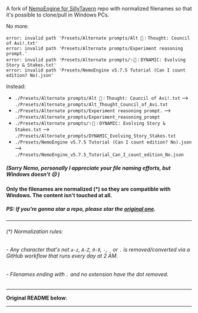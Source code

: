 A fork of [NemoEngine for SillyTavern](https://github.com/NemoVonNirgend/NemoEngine) repo with normalized filenames so that it's possible to clone/pull in Windows PCs.

No more:

```
error: invalid path 'Presets/Alternate prompts/Alt 🧠︱Thought: Council of Avi!.txt'
error: invalid path 'Presets/Alternate prompts/Experiment reasoning prompt.'
error: invalid path 'Presets/Alternate prompts/✨📖︱DYNAMIC: Evolving Story & Stakes.txt'
error: invalid path 'Presets/NemoEngine v5.7.5 Tutorial (Can I count edition? No).json'
```

Instead:

- `./Presets/Alternate prompts/Alt 🧠︱Thought: Council of Avi!.txt` --> `./Presets/Alternate_prompts/Alt_Thought_Council_of_Avi.txt`
- `./Presets/Alternate prompts/Experiment reasoning prompt.` --> `./Presets/Alternate_prompts/Experiment_reasoning_prompt`
- `./Presets/Alternate prompts/✨📖︱DYNAMIC: Evolving Story & Stakes.txt` --> `./Presets/Alternate_prompts/DYNAMIC_Evolving_Story_Stakes.txt`
- `./Presets/NemoEngine v5.7.5 Tutorial (Can I count edition? No).json` --> `./Presets/NemoEngine_v5.7.5_Tutorial_Can_I_count_edition_No.json`

##### *(Sorry Nemo, personally I appreciate your file naming efforts, but Windows doesn't ☹️ )*

**Only the filenames are normalized (*) so they are compatible with Windows. The content isn't touched at all.**

##### *PS: If you're gonna star a repo, please star the [original one](https://github.com/NemoVonNirgend/NemoEngine).*

---
###### (*) Normalization rules:
###### - Any character that's not `a-z`, `A-Z`, `0-9`, `-`, `_` or `.` is removed/converted via a GitHub workflow that runs every day at 2 AM.
###### - Filenames ending with `.` and no extension have the dot removed.
---

**Original README below**:

---

